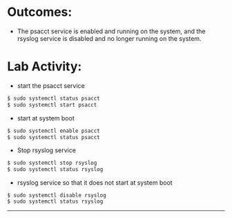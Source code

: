 # Outcomes:
- The psacct service is enabled and running on the system, and the rsyslog service is disabled and no longer running on the system.
# Lab Activity:
- start the psacct service
```sh
$ sudo systemctl status psacct
$ sudo systemctl start psacct
```
- start at system boot
```sh
$ sudo systemctl enable psacct
$ sudo systemctl status psacct
```
- Stop rsyslog service
```sh
$ sudo systemctl stop rsyslog
$ sudo systemctl status rsyslog
```
- rsyslog service so that it does not start at system boot
```
$ sudo systemctl disable rsyslog
$ sudo systemctl status rsyslog
```
________________________________________
